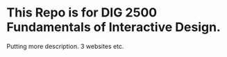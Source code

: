 # This Repo is for DIG 2500 Fundamentals of Interactive Design.
Putting more description. 
3 websites 
etc.

